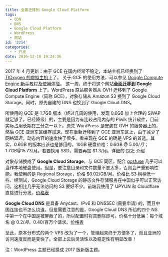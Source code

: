 ```yaml
---
title: 全面迁移到 Google Cloud Platform
tags:
  - CDN
  - DNS
  - Google Cloud Platform
  - WordPress
  - 网站
id: '2254'
categories:
  - - 开发
date: 2016-12-10 19:24:36
---
```


2017 年 4 月更新：由于 GCE 在国内经常不稳定，本站主机已经换到了 [TlOxygen 的虚拟主机](https://domain.tloxygen.com/web-hosting/index.php)上了。 关于 GCE 的使用方法，可以参见 [Google Compute Engine 新手教程及使用体验](https://guozeyu.com/2016/10/asia-google-compute-engine/)。 这一周，终于将这个网站**全面迁移到 Google Cloud Platform** 上了。WordPress 原站服务器从 OVH 迁移到了 Google Compute Engine（简称 GCE），对象存储从 Amazon S3 换到了 Google Cloud Storage。同时，原先自建的 DNS 也换到了 Google Cloud DNS。
<!-- more -->

所使用的 GCE 是 1.7GB 版本（经过几周的使用，发现 0.6GB 加上合理的 SWAP 就足够了，已经降级）的，主要是因为有比较占用内存的 Piwik 统计软件，目前实际占用长期在三分之一以下。原先 WordPress 是安装在 OVH 的服务器上的，然后 GCE 亚洲东区缓存加速。现在重新迁移到了 GCE 亚洲东区上，由于减少了网络延迟，动态内容的速度快了很多。看来现在 GCE 的确是 VPS 的首选。其实，0.6GB 的版本应该也是够用的。10GB 硬盘价格：0.6GB @ $5.00/月；1.7GB @ $15.73/月。若要换用 SSD，需要再加 $1.3/月。详细的 [GCE](https://guozeyu.com/2016/10/asia-google-compute-engine/) 介绍

对象存储换成了 **Google Cloud Storage**，与 GCE 同区，配合 [gcsfuse](https://github.com/GoogleCloudPlatform/gcsfuse) 几乎可以当作本地硬盘使用。但是，要注意目录和文件数量不要太多，否则会严重影响性能。我使用的是 Regional Storage，价格 $0.02/GB/月。价格比 S3 稍稍低一些。经测试，Google Cloud Storage 的静态文件存储服务在中国似乎可以正常访问，这相比几乎无法访问的 S3 要好不少。前端我使用了 UPYUN 和 Cloudflare 直接进行分发。[价格表](https://cloud.google.com/storage/pricing)

**Google Cloud DNS** 是具备 Anycast、IPv6 和 DNSSEC (需要申请) 的，而且中国连接也不怎么绕道。但是需要注意的是，Google Cloud DNS 所给的四个 NS 中第一个在中国是被屏蔽了的，所以配置时将其删除即可。价格十分低廉：每个域名 @ $0.2/月，$0.40/百万个请求。[价格表](https://cloud.google.com/dns/pricing)

至此，原本分布式的两个 VPS 改为了一个，管理起来终于方便多了，而且亚洲的访问速度反而是变快了。全部上云后灵活性以及稳定性有明显改善！

注：WordPress 主题已经换成 2017 版新版主题。
